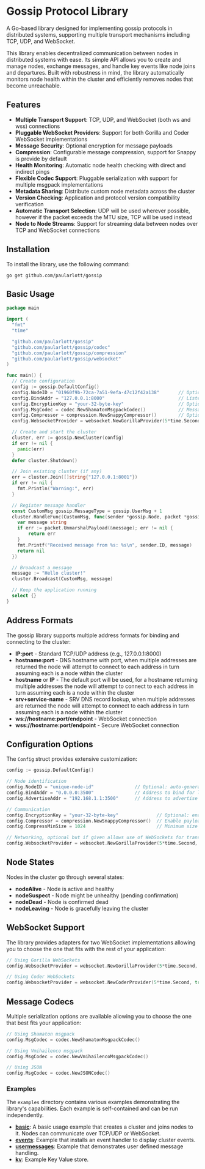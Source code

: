 # Gossip Protocol Library

A Go-based library designed for implementing gossip protocols in distributed systems, supporting multiple transport mechanisms including TCP, UDP, and WebSocket.

This library enables decentralized communication between nodes in distributed systems with ease. Its simple API allows you to create and manage nodes, exchange messages, and handle key events like node joins and departures. Built with robustness in mind, the library automatically monitors node health within the cluster and efficiently removes nodes that become unreachable.

## Features

- **Multiple Transport Support**: TCP, UDP, and WebSocket (both ws and wss) connections
- **Pluggable WebSocket Providers**: Support for both Gorilla and Coder WebSocket implementations
- **Message Security**: Optional encryption for message payloads
- **Compression**: Configurable message compression, support for Snappy is provide by default
- **Health Monitoring**: Automatic node health checking with direct and indirect pings
- **Flexible Codec Support**: Pluggable serialization with support for multiple msgpack implementations
- **Metadata Sharing**: Distribute custom node metadata across the cluster
- **Version Checking**: Application and protocol version compatibility verification
- **Automatic Transport Selection**: UDP will be used wherever possible, however if the packet exceeds the MTU size, TCP will be used instead
- **Node to Node Streams**: Support for streaming data between nodes over TCP and WebSocket connections

## Installation

To install the library, use the following command:

```shell
go get github.com/paularlott/gossip
```

## Basic Usage

```go
package main

import (
  "fmt"
  "time"

  "github.com/paularlott/gossip"
  "github.com/paularlott/gossip/codec"
  "github.com/paularlott/gossip/compression"
  "github.com/paularlott/gossip/websocket"
)

func main() {
  // Create configuration
  config := gossip.DefaultConfig()
  config.NodeID = "01960f9b-72ca-7a51-9efa-47c12f42a138"       // Optional: auto-generated if not specified
  config.BindAddr = "127.0.0.1:8000"                           // Listen on TCP and UDP
  config.EncryptionKey = "your-32-byte-key"                    // Optional: enables encryption
  config.MsgCodec = codec.NewShamatonMsgpackCodec()            // Message serialization
  config.Compressor = compression.NewSnappyCompressor()        // Optional: enables compression
  config.WebsocketProvider = websocket.NewGorillaProvider(5*time.Second, true, "")

  // Create and start the cluster
  cluster, err := gossip.NewCluster(config)
  if err != nil {
    panic(err)
  }
  defer cluster.Shutdown()

  // Join existing cluster (if any)
  err = cluster.Join([]string{"127.0.0.1:8001"})
  if err != nil {
    fmt.Println("Warning:", err)
  }

  // Register message handler
  const CustomMsg gossip.MessageType = gossip.UserMsg + 1
  cluster.HandleFunc(CustomMsg, func(sender *gossip.Node, packet *gossip.Packet) error {
    var message string
    if err := packet.UnmarshalPayload(&message); err != nil {
        return err
    }
    fmt.Printf("Received message from %s: %s\n", sender.ID, message)
    return nil
  })

  // Broadcast a message
  message := "Hello cluster!"
  cluster.Broadcast(CustomMsg, message)

  // Keep the application running
  select {}
}
```

## Address Formats

The gossip library supports multiple address formats for binding and connecting to the cluster:

- **IP:port** - Standard TCP/UDP address (e.g., 127.0.0.1:8000)
- **hostname:port** - DNS hostname with port, when multiple addresses are returned the node will attempt to connect to each address in turn assuming each is a node within the cluster
- **hostname** or **IP** - The default port will be used, for a hostname returning multiple addresses the node will attempt to connect to each address in turn assuming each is a node within the cluster
- **srv+service-name** - SRV DNS record lookup, when multiple addresses are returned the node will attempt to connect to each address in turn assuming each is a node within the cluster
- **ws://hostname:port/endpoint** - WebSocket connection
- **wss://hostname:port/endpoint** - Secure WebSocket connection

## Configuration Options

The `Config` struct provides extensive customization:

```go
config := gossip.DefaultConfig()

// Node identification
config.NodeID = "unique-node-id"               // Optional: auto-generated if not provided
config.BindAddr = "0.0.0.0:3500"               // Address to bind for listening
config.AdvertiseAddr = "192.168.1.1:3500"      // Address to advertise to peers (optional)

// Communication
config.EncryptionKey = "your-32-byte-key"              // Optional: enables encryption
config.Compressor = compression.NewSnappyCompressor()  // Enable payload compression using the provided compressor
config.CompressMinSize = 1024                          // Minimum size of a packet that will be considered for compression

// Networking, optional but if given allows use of WebSockets for transport
config.WebsocketProvider = websocket.NewGorillaProvider(5*time.Second, true, "")
```

## Node States

Nodes in the cluster go through several states:

- **nodeAlive** - Node is active and healthy
- **nodeSuspect** - Node might be unhealthy (pending confirmation)
- **nodeDead** - Node is confirmed dead
- **nodeLeaving** - Node is gracefully leaving the cluster

## WebSocket Support

The library provides adapters for two WebSocket implementations allowing you to choose the one that fits with the rest of your application:

```go
// Using Gorilla WebSockets
config.WebsocketProvider = websocket.NewGorillaProvider(5*time.Second, true, "")

// Using Coder WebSockets
config.WebsocketProvider = websocket.NewCoderProvider(5*time.Second, true, "")
```

## Message Codecs

Multiple serialization options are available allowing you to choose the one that best fits your application:

```go
// Using Shamaton msgpack
config.MsgCodec = codec.NewShamatonMsgpackCodec()

// Using Vmihailenco msgpack
config.MsgCodec = codec.NewVmihailencoMsgpackCodec()

// Using JSON
config.MsgCodec = codec.NewJSONCodec()
```

### Examples

The `examples` directory contains various examples demonstrating the library's capabilities. Each example is self-contained and can be run independently.

- **[basic](examples/basic)**: A basic usage example that creates a cluster and joins nodes to it. Nodes can communicate over TCP/UDP or WebSocket.
- **[events](examples/events)**: Example that installs an event handler to display cluster events.
- **[usermessages](examples/usermessages)**: Example that demonstrates user defined message handling.
- **[kv](examples/kv)**: Example Key Value store.
